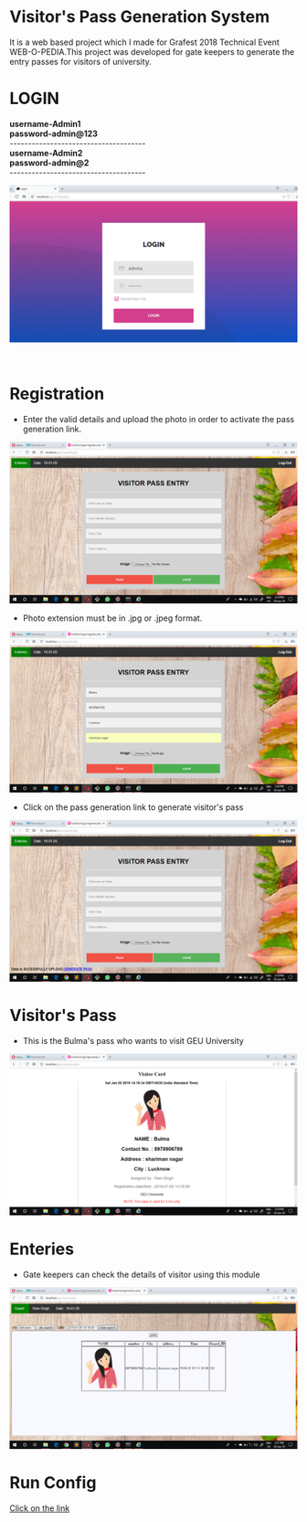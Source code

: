 # Visitor's Pass Generation System

It is a web based project which I made for Grafest 2018 Technical Event WEB-O-PEDIA.This project was developed for gate keepers to generate the entry passes for visitors of university.


<h1>LOGIN</h1>

**username-Admin1**<br>
**password-admin@123**<br>
-------------------------------------<br>
**username-Admin2** <br>
**password-admin@2**
<br>-------------------------------------

![](screenshot/1.png)

<br>
<h1>Registration</h1>
<ul>
  <li>Enter the valid details and upload the photo in order to activate the pass generation link.</li>
 </ul>

![](screenshot/2.png)

<ul>
  <li>Photo extension must be in .jpg or .jpeg format.</li>
</ul>

![](screenshot/3.png)

<ul>
  <li>Click on the pass generation link to generate visitor's pass</li>
</ul>

![](screenshot/4.png)

<h1>Visitor's Pass </h1>

<ul>
  <li>This is the Bulma's pass who wants to visit GEU University </li>
</ul>


![](screenshot/5.png)


<h1>Enteries</h1>

<ul>
  <li>Gate keepers can check the details of visitor using this module</li>
</ul>

![](screenshot/6.png)

<h1>Run Config</h1>

[Click on the link](https://github.com/mohit1018102/Minor_Project/blob/master/Visitor's%20Pass%20Generation%20System/run)



